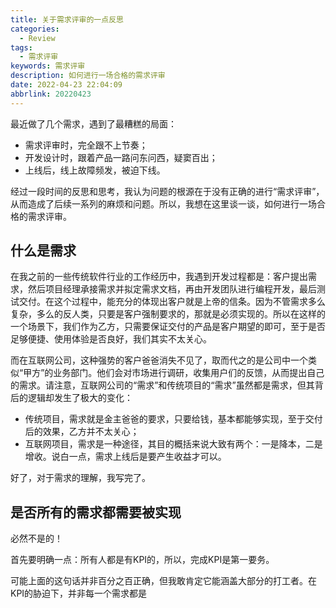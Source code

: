 ```yaml
---
title: 关于需求评审的一点反思
categories: 
  - Review
tags: 
  - 需求评审
keywords: 需求评审
description: 如何进行一场合格的需求评审
date: 2022-04-23 22:04:09
abbrlink: 20220423
---
```


最近做了几个需求，遇到了最糟糕的局面：
* 需求评审时，完全跟不上节奏；
* 开发设计时，跟着产品一路问东问西，疑窦百出；
* 上线后，线上故障频发，被迫下线。

经过一段时间的反思和思考，我认为问题的根源在于没有正确的进行“需求评审”，从而造成了后续一系列的麻烦和问题。所以，我想在这里谈一谈，如何进行一场合格的需求评审。

## 什么是需求
在我之前的一些传统软件行业的工作经历中，我遇到开发过程都是：客户提出需求，然后项目经理承接需求并拟定需求文档，再由开发团队进行编程开发，最后测试交付。在这个过程中，能充分的体现出客户就是上帝的信条。因为不管需求多么复杂，多么的反人类，只要是客户强制要求的，那就是必须实现的。所以在这样的一个场景下，我们作为乙方，只需要保证交付的产品是客户期望的即可，至于是否足够便捷、使用体验是否良好，我们其实不太关心。

而在互联网公司，这种强势的客户爸爸消失不见了，取而代之的是公司中一个类似“甲方”的业务部门。他们会对市场进行调研，收集用户们的反馈，从而提出自己的需求。请注意，互联网公司的“需求”和传统项目的“需求”虽然都是需求，但其背后的逻辑却发生了极大的变化：

* 传统项目，需求就是金主爸爸的要求，只要给钱，基本都能够实现，至于交付后的效果，乙方并不太关心；
* 互联网项目，需求是一种途径，其目的概括来说大致有两个：一是降本，二是增收。说白一点，需求上线后是要产生收益才可以。

好了，对于需求的理解，我写完了。

## 是否所有的需求都需要被实现

必然不是的！

首先要明确一点：所有人都是有KPI的，所以，完成KPI是第一要务。

可能上面的这句话并非百分之百正确，但我敢肯定它能涵盖大部分的打工者。在KPI的胁迫下，并非每一个需求都是
